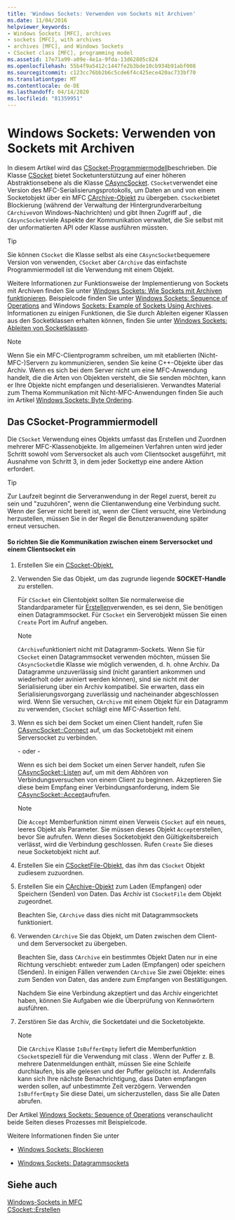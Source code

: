 ```yaml
---
title: 'Windows Sockets: Verwenden von Sockets mit Archiven'
ms.date: 11/04/2016
helpviewer_keywords:
- Windows Sockets [MFC], archives
- sockets [MFC], with archives
- archives [MFC], and Windows Sockets
- CSocket class [MFC], programming model
ms.assetid: 17e71a99-a09e-4e1a-9fda-13d62805c824
ms.openlocfilehash: 55b4f9a5412c1447fe2b3bde10cb934b91abf008
ms.sourcegitcommit: c123cc76bb2b6c5cde6f4c425ece420ac733bf70
ms.translationtype: MT
ms.contentlocale: de-DE
ms.lasthandoff: 04/14/2020
ms.locfileid: "81359951"
---
```

# <a name="windows-sockets-using-sockets-with-archives"></a>Windows Sockets: Verwenden von Sockets mit Archiven

In diesem Artikel wird das [CSocket-Programmiermodell](#_core_the_csocket_programming_model)beschrieben. Die Klasse [CSocket](../mfc/reference/csocket-class.md) bietet Socketunterstützung auf einer höheren Abstraktionsebene als die Klasse [CAsyncSocket](../mfc/reference/casyncsocket-class.md). `CSocket`verwendet eine Version des MFC-Serialisierungsprotokolls, um Daten an und von einem Socketobjekt über ein MFC [CArchive-Objekt](../mfc/reference/carchive-class.md) zu übergeben. `CSocket`bietet Blockierung (während der Verwaltung der Hintergrundverarbeitung `CArchive`von Windows-Nachrichten) und gibt Ihnen Zugriff auf , die `CAsyncSocket`viele Aspekte der Kommunikation verwaltet, die Sie selbst mit der unformatierten API oder Klasse ausführen müssten.

> [!TIP]
> Sie können `CSocket` die Klasse selbst als eine `CAsyncSocket`bequemere Version von verwenden, `CSocket` aber `CArchive` das einfachste Programmiermodell ist die Verwendung mit einem Objekt.

Weitere Informationen zur Funktionsweise der Implementierung von Sockets mit Archiven finden Sie unter [Windows Sockets: Wie Sockets mit Archiven funktionieren](../mfc/windows-sockets-how-sockets-with-archives-work.md). Beispielcode finden Sie unter [Windows Sockets: Sequence of Operations](../mfc/windows-sockets-sequence-of-operations.md) and Windows [Sockets: Example of Sockets Using Archives](../mfc/windows-sockets-example-of-sockets-using-archives.md). Informationen zu einigen Funktionen, die Sie durch Ableiten eigener Klassen aus den Socketklassen erhalten können, finden Sie unter [Windows Sockets: Ableiten von Socketklassen](../mfc/windows-sockets-deriving-from-socket-classes.md).

> [!NOTE]
> Wenn Sie ein MFC-Clientprogramm schreiben, um mit etablierten (Nicht-MFC-)Servern zu kommunizieren, senden Sie keine C++-Objekte über das Archiv. Wenn es sich bei dem Server nicht um eine MFC-Anwendung handelt, die die Arten von Objekten versteht, die Sie senden möchten, kann er Ihre Objekte nicht empfangen und deserialisieren. Verwandtes Material zum Thema Kommunikation mit Nicht-MFC-Anwendungen finden Sie auch im Artikel [Windows Sockets: Byte Ordering](../mfc/windows-sockets-byte-ordering.md).

## <a name="the-csocket-programming-model"></a><a name="_core_the_csocket_programming_model"></a>Das CSocket-Programmiermodell

Die `CSocket` Verwendung eines Objekts umfasst das Erstellen und Zuordnen mehrerer MFC-Klassenobjekte. Im allgemeinen Verfahren unten wird jeder Schritt sowohl vom Serversocket als auch vom Clientsocket ausgeführt, mit Ausnahme von Schritt 3, in dem jeder Sockettyp eine andere Aktion erfordert.

> [!TIP]
> Zur Laufzeit beginnt die Serveranwendung in der Regel zuerst, bereit zu sein und "zuzuhören", wenn die Clientanwendung eine Verbindung sucht. Wenn der Server nicht bereit ist, wenn der Client versucht, eine Verbindung herzustellen, müssen Sie in der Regel die Benutzeranwendung später erneut versuchen.

#### <a name="to-set-up-communication-between-a-server-socket-and-a-client-socket"></a>So richten Sie die Kommunikation zwischen einem Serversocket und einem Clientsocket ein

1. Erstellen Sie ein [CSocket-Objekt.](../mfc/reference/csocket-class.md)

1. Verwenden Sie das Objekt, um das zugrunde liegende **SOCKET-Handle** zu erstellen.

   Für `CSocket` ein Clientobjekt sollten Sie normalerweise die Standardparameter für [Erstellen](../mfc/reference/casyncsocket-class.md#create)verwenden, es sei denn, Sie benötigen einen Datagrammsocket. Für `CSocket` ein Serverobjekt müssen Sie einen `Create` Port im Aufruf angeben.

    > [!NOTE]
    >  `CArchive`funktioniert nicht mit Datagramm-Sockets. Wenn Sie für `CSocket` einen Datagrammsocket verwenden möchten, müssen Sie `CAsyncSocket`die Klasse wie möglich verwenden, d. h. ohne Archiv. Da Datagramme unzuverlässig sind (nicht garantiert ankommen und wiederholt oder aviniert werden können), sind sie nicht mit der Serialisierung über ein Archiv kompatibel. Sie erwarten, dass ein Serialisierungsvorgang zuverlässig und nacheinander abgeschlossen wird. Wenn Sie versuchen, `CArchive` mit einem Objekt für ein Datagramm zu verwenden, `CSocket` schlägt eine MFC-Assertion fehl.

1. Wenn es sich bei dem Socket um einen Client handelt, rufen Sie [CAsyncSocket::Connect](../mfc/reference/casyncsocket-class.md#connect) auf, um das Socketobjekt mit einem Serversocket zu verbinden.

     - oder -

   Wenn es sich bei dem Socket um einen Server handelt, rufen Sie [CAsyncSocket::Listen](../mfc/reference/casyncsocket-class.md#listen) auf, um mit dem Abhören von Verbindungsversuchen von einem Client zu beginnen. Akzeptieren Sie diese beim Empfang einer Verbindungsanforderung, indem Sie [CAsyncSocket::Accept](../mfc/reference/casyncsocket-class.md#accept)aufrufen.

    > [!NOTE]
    >  Die `Accept` Memberfunktion nimmt einen Verweis `CSocket` auf ein neues, leeres Objekt als Parameter. Sie müssen dieses Objekt `Accept`erstellen, bevor Sie aufrufen. Wenn dieses Socketobjekt den Gültigkeitsbereich verlässt, wird die Verbindung geschlossen. Rufen `Create` Sie dieses neue Socketobjekt nicht auf.

1. Erstellen Sie ein [CSocketFile-Objekt,](../mfc/reference/csocketfile-class.md) das ihm das `CSocket` Objekt zudiesem zuzuordnen.

1. Erstellen Sie ein [CArchive-Objekt](../mfc/reference/carchive-class.md) zum Laden (Empfangen) oder Speichern (Senden) von Daten. Das Archiv ist `CSocketFile` dem Objekt zugeordnet.

   Beachten Sie, `CArchive` dass dies nicht mit Datagrammsockets funktioniert.

1. Verwenden `CArchive` Sie das Objekt, um Daten zwischen dem Client- und dem Serversocket zu übergeben.

   Beachten Sie, dass `CArchive` ein bestimmtes Objekt Daten nur in eine Richtung verschiebt: entweder zum Laden (Empfangen) oder speichern (Senden). In einigen Fällen verwenden `CArchive` Sie zwei Objekte: eines zum Senden von Daten, das andere zum Empfangen von Bestätigungen.

   Nachdem Sie eine Verbindung akzeptiert und das Archiv eingerichtet haben, können Sie Aufgaben wie die Überprüfung von Kennwörtern ausführen.

1. Zerstören Sie das Archiv, die Socketdatei und die Socketobjekte.

    > [!NOTE]
    >  Die `CArchive` Klasse `IsBufferEmpty` liefert die Memberfunktion `CSocket`speziell für die Verwendung mit class . Wenn der Puffer z. B. mehrere Datenmeldungen enthält, müssen Sie eine Schleife durchlaufen, bis alle gelesen und der Puffer gelöscht ist. Andernfalls kann sich Ihre nächste Benachrichtigung, dass Daten empfangen werden sollen, auf unbestimmte Zeit verzögern. Verwenden `IsBufferEmpty` Sie diese Datei, um sicherzustellen, dass Sie alle Daten abrufen.

Der Artikel [Windows Sockets: Sequence of Operations](../mfc/windows-sockets-sequence-of-operations.md) veranschaulicht beide Seiten dieses Prozesses mit Beispielcode.

Weitere Informationen finden Sie unter

- [Windows Sockets: Blockieren](../mfc/windows-sockets-stream-sockets.md)

- [Windows Sockets: Datagrammsockets](../mfc/windows-sockets-datagram-sockets.md)

## <a name="see-also"></a>Siehe auch

[Windows-Sockets in MFC](../mfc/windows-sockets-in-mfc.md)<br/>
[CSocket::Erstellen](../mfc/reference/csocket-class.md#create)
